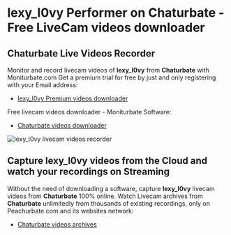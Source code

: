 # lexy_l0vy Performer on Chaturbate - Free LiveCam videos downloader

## Chaturbate Live Videos Recorder

Monitor and record livecam videos of **lexy_l0vy** from **Chaturbate** with Moniturbate.com
Get a premium trial for free by just and only registering with your Email address:
* [lexy_l0vy Premium videos downloader](https://moniturbate.com/request-demo-licence-key.html)

Free livecam videos downloader - Moniturbate Software:
* [Chaturbate videos downloader](https://moniturbate.com/moniturbate-download-software.html)

![lexy_l0vy livecam videos recorder](https://peachurnet.com/templates/moniturbate-software.png)


## Capture lexy_l0vy videos from the Cloud and watch your recordings on Streaming

Without the need of downloading a software, capture **lexy_l0vy** livecam videos from **Chaturbate** 100% online.
Watch Livecam archives from **Chaturbate** unlimitedly from thousands of existing recordings, only on Peachurbate.com and its websites network:
* [Chaturbate videos archives](https://peachurnet.com/)